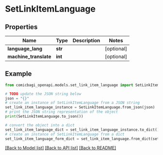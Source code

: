 # SetLinkItemLanguage


## Properties

Name | Type | Description | Notes
------------ | ------------- | ------------- | -------------
**language_lang** | **str** |  | [optional] 
**machine_translate** | **int** |  | [optional] 

## Example

```python
from comicbagi_openapi.models.set_link_item_language import SetLinkItemLanguage

# TODO update the JSON string below
json = "{}"
# create an instance of SetLinkItemLanguage from a JSON string
set_link_item_language_instance = SetLinkItemLanguage.from_json(json)
# print the JSON string representation of the object
print(SetLinkItemLanguage.to_json())

# convert the object into a dict
set_link_item_language_dict = set_link_item_language_instance.to_dict()
# create an instance of SetLinkItemLanguage from a dict
set_link_item_language_form_dict = set_link_item_language.from_dict(set_link_item_language_dict)
```
[[Back to Model list]](../README.md#documentation-for-models) [[Back to API list]](../README.md#documentation-for-api-endpoints) [[Back to README]](../README.md)


